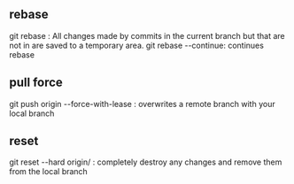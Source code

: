 ## rebase
git rebase <branch>: All changes made by commits in the current branch but that are not in <upstream> are saved to a temporary area.
git rebase --continue: continues rebase

## pull force
  
git push origin <branch> --force-with-lease : overwrites a remote branch with your local branch
  
## reset
  
git reset --hard origin/<branch> : completely destroy any changes and remove them from the local branch   
  
  
